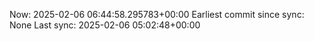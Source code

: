 Now: 2025-02-06 06:44:58.295783+00:00 Earliest commit since sync: None Last sync: 2025-02-06 05:02:48+00:00

